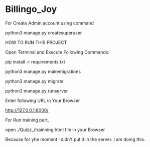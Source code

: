 # Billingo_Joy

For Create Admin account using command

python3 manage.py createsuperuser


HOW TO RUN THIS PROJECT

Open Terminal and Execute Following Commands: 

pip install -r requirements.txt

python3 manage.py makemigrations

python3 manage.py migrate

python3 manage.py runserver


Enter following URL in Your Browser

http://127.0.0.1:8000/


For Run training part, 

open ./Quizz_/trainning.html file in your Browser

Because for yhe moment i didn't put it in the server. I am doing this.
